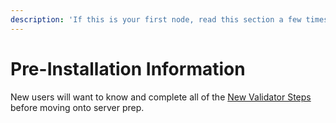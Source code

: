 ```yaml
---
description: 'If this is your first node, read this section a few times.'
---
```


# Pre-Installation Information

New users will want to know and complete all of the [New Validator Steps](new-validator-steps/) before moving onto server prep.

